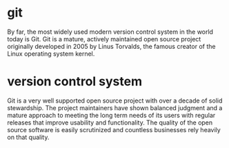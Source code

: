 # git
By far, the most widely used modern version control system in the world today is Git. Git is a mature, actively maintained open source project originally developed in 2005 by Linus Torvalds, the famous creator of the Linux operating system kernel.
# version control system
Git is a very well supported open source project with over a decade of solid stewardship. The project maintainers have shown balanced judgment and a mature approach to meeting the long term needs of its users with regular releases that improve usability and functionality. The quality of the open source software is easily scrutinized and countless businesses rely heavily on that quality.
